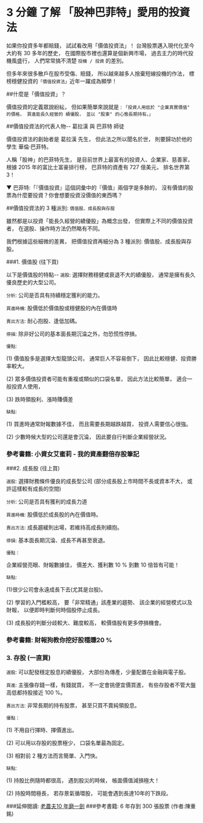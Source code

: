 # 3 分鐘 了解 「股神巴菲特」愛用的投資法


如果你投資多年都賠錢，
試試看改用「價值投資法」！
台灣股票邁入現代化至今大約有 30 多年的歷史，
在國際股市裡也還算是個新興市場，
過去主力的時代投機風盛行，
人們常常搞不清楚 `投機 / 投資` 的差別。
 
但多年來很多散戶在股市受傷、賠錢，
所以越來越多人捨棄短線投機的作法，
標榜穩健投資的`「價值投資法」`近年一躍成為顯學！

##什麼是「價值投資」？

價值投資的定義眾說紛紜，
但如果簡單來說就是 :
`「投資人用低於 "企業真實價值" 的價格，
買進能長久經營的 績優股，
並以 "股東" 的心態長期持有。」`



##價值投資法的代表人物-- 葛拉漢 與 巴菲特 師徒

價值投資法的創始者是 葛拉漢 先生，
但此法之所以聞名於世，
則要歸功於他的學生 華倫‧巴菲特。
 
人稱「股神」的巴菲特先生，
是目前世界上最富有的投資人、企業家、慈善家，
根據 2015 年的富比士富豪排行榜，
巴菲特的資產有 727 億美元，
排名世界第 3！
 
▼ 巴菲特:「『價值投資』這個詞彙中的『價值』兩個字是多餘的，
沒有價值的股票為什麼要投資？你會想要投資沒價值的東西嗎？



##價值投資法的 3 種派別:
`價值股、成長股與存股`

雖然都是以投資「能長久經營的績優股」為概念出發，
但實際上不同的價值投資者，
在選股、操作時方法仍然略有不同。
 
我們根據這些細微的差異，
把價值投資再細分為 3 種派別:
價值股、成長股與存股。



###1. 價值股 (往下買)

以下是價值股的特點--
`選股`: 選擇財務穩健或衰退不大的績優股，
通常是擁有長久優良歷史的大型公司。

`分析`: 公司是否具有持續穩定獲利的能力。

`買進時機`: 股價低於價值股或穩健股的內在價值時

`賣出方法`: 耐心抱股、逢低加碼。

`停損`: 除非好公司的基本面長期沉淪之外，勿恐慌性停損。

`優點`:

(1) 價值股多是選擇大型龍頭公司，
通常巨人不容易倒下，
因此比較穩健、投資勝率較大。

(2) 眾多價值投資者可能有重複或類似的口袋名單，
因此方法比較簡單，
適合一般投資人使用，

(3) 跌時領股利、漲時賺價差

`缺點`:

(1) 買進時通常財報數據不佳，
而且需要長期越跌越買，
投資人需要信心很強。

(2) 少數時候大型的公司還是會沉淪，
因此要自行判斷企業經營狀況。

### 參考書籍: 小資女艾蜜莉 - 我的資產翻倍存股筆記


###2. 成長股 (往上買)

`選股`: 選擇財務條件優良的成長型公司
(部分成長股上市時間不長或資本不大，
或許這樣較有成長的空間)

`分析`: 公司是否具有獲利的成長力道

`買進時機`: 股價低於成長股的內在價值時。

`賣出方法`: 成長趨緩則出場，若維持高成長則續抱。

`停損`: 基本面長期沉淪、成長不再甚至衰退。

`優點` :

企業經營亮眼、財報數據佳，
價差大、獲利數 10 % 到數 10 倍皆有可能！

`缺點`:

(1)很少公司會永遠成長下去(尤其是台股)。

(2) 學習的入門檻較高，
要「非常精通」該產業的趨勢、
該企業的經營模式以及財報，
以便即時判斷何時個股停止成長。

(3) 成長股的判斷分歧較大、難度較高，
較價值股有更多停損機會。


### 參考書籍: 財報狗教你挖好股穩賺20 %


### 3. 存股 (一直買)

`選股`: 可以配發穩定股息的績優股，
大部份為傳產，少量配置在金融與電子股。

`買進`: 主張像存錢一樣，有錢就買，
不一定會挑便宜價買進，
有些存股者不管大盤高低都持股接近 100 %。

`賣出方法`: 非常長期的持有股票，
甚至只買不賣純領股息。

`優點` :

(1) 不用自行擇時、擇價進出。

(2) 可以用以存股的股票極少，
口袋名單最為固定。

(3) 相對前 2 種方法而言簡單、入門快。

`缺點`:

(1) 持股比例隨時都很高，
遇到股災的時候，
帳面價值減損極大！

(2) 持股時間極長，
若存景氣循環股，
可能會遇到長達10年的下跌段。
 
###延伸閱讀: [老農夫10 年磨一劍](http://www.cmoney.tw/notes/note-detail.aspx?nid=27757)
###參考書籍: 6 年存到 300 張股票 (作者:陳重銘)